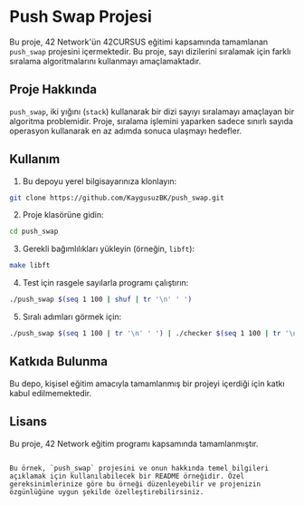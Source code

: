 # Push Swap Projesi

Bu proje, 42 Network'ün 42CURSUS eğitimi kapsamında tamamlanan `push_swap` projesini içermektedir. Bu proje, sayı dizilerini sıralamak için farklı sıralama algoritmalarını kullanmayı amaçlamaktadır.

## Proje Hakkında

`push_swap`, iki yığını (`stack`) kullanarak bir dizi sayıyı sıralamayı amaçlayan bir algoritma problemidir. Proje, sıralama işlemini yaparken sadece sınırlı sayıda operasyon kullanarak en az adımda sonuca ulaşmayı hedefler.

## Kullanım

1. Bu depoyu yerel bilgisayarınıza klonlayın:

```bash
git clone https://github.com/KaygusuzBK/push_swap.git
```

2. Proje klasörüne gidin:

```bash
cd push_swap
```

3. Gerekli bağımlılıkları yükleyin (örneğin, `libft`):

```bash
make libft
```

4. Test için rasgele sayılarla programı çalıştırın:

```bash
./push_swap $(seq 1 100 | shuf | tr '\n' ' ')
```

5. Sıralı adımları görmek için:

```bash
./push_swap $(seq 1 100 | tr '\n' ' ') | ./checker $(seq 1 100 | tr '\n' ' ')
```

## Katkıda Bulunma

Bu depo, kişisel eğitim amacıyla tamamlanmış bir projeyi içerdiği için katkı kabul edilmemektedir.

## Lisans

Bu proje, 42 Network eğitim programı kapsamında tamamlanmıştır.
```

Bu örnek, `push_swap` projesini ve onun hakkında temel bilgileri açıklamak için kullanılabilecek bir README örneğidir. Özel gereksinimlerinize göre bu örneği düzenleyebilir ve projenizin özgünlüğüne uygun şekilde özelleştirebilirsiniz.
